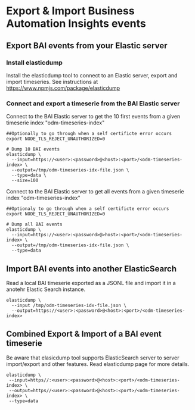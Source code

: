 # Export & Import Business Automation Insights events 

## Export BAI events from your Elastic server

### Install elasticdump
Install the elasticdump tool to connect to an Elastic server, export and import timeseries.
See instructions at https://www.npmjs.com/package/elasticdump

### Connect and export a timeserie from the BAI Elastic server

Connect to the BAI Elastic server to get the 10 first events from a given timeserie index "odm-timeseries-index"

```shell
##Optionally to go through when a self certificte error occurs
export NODE_TLS_REJECT_UNAUTHORIZED=0

# Dump 10 BAI events
elasticdump \
  --input=https://<user>:<password>@<host>:<port>/<odm-timeseries-index> \
  --output=/tmp/odm-timeseries-idx-file.json \
  --type=data \
  --size=100
```

Connect to the BAI Elastic server to get all events from a given timeserie index "odm-timeseries-index"

```shell
##Optionaly to go through when a self certificte error occurs
export NODE_TLS_REJECT_UNAUTHORIZED=0

# Dump all BAI events
elasticdump \
  --input=https://<user>:<password>@>host>:<port>/<odm-timeseries-index> \
  --output=/tmp/odm-timeseries-idx-file.json \
  --type=data
```

## Import BAI events into another ElasticSearch

Read a local BAI timeserie exported as a JSONL file and import it in a anotehr Elastic Search instance.
```shell
elasticdump \
  --input /tmp/odm-timeseries-idx-file.json \
  --output=https://<user>:<password>@<host>:<port>/<odm-timeseries-index>
 ```
 
 ## Combined Export & Import of a BAI event timeserie
 Be aware that elasicdump tool supports ElasticSearch server to server import/export and other features.
 Read elasticdump page for more details.
 ```shell
 elasticdump \
  --input=https//:<user>:<password>@<host>:<port>/<odm-timeseries-index> \
  --output=https//<user>:<password>@<host>:<port>/<odm-timeseries-index> \
  --type=data
```
